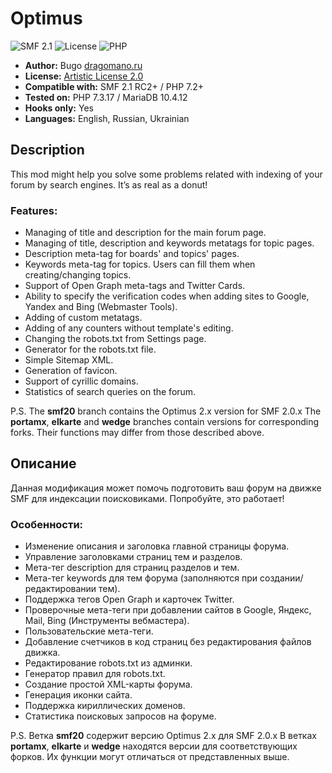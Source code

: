 # Optimus
![SMF 2.1](https://img.shields.io/badge/SMF-2.1-ed6033.svg?style=flat)
![License](https://img.shields.io/github/license/dragomano/optimus)
![PHP](https://img.shields.io/badge/PHP-^7.2-blue.svg?style=flat)

* **Author:** Bugo [dragomano.ru](https://dragomano.ru/mods/optimus)
* **License:** [Artistic License 2.0](https://opensource.org/licenses/artistic-license-2.0)
* **Compatible with:** SMF 2.1 RC2+ / PHP 7.2+
* **Tested on:** PHP 7.3.17 / MariaDB 10.4.12
* **Hooks only:** Yes
* **Languages:** English, Russian, Ukrainian

## Description
This mod might help you solve some problems related with indexing of your forum by search engines. It’s as real as a donut!

### Features:
* Managing of title and description for the main forum page.
* Managing of title, description and keywords metatags for topic pages.
* Description meta-tag for boards' and topics' pages.
* Keywords meta-tag for topics. Users can fill them when creating/changing topics.
* Support of Open Graph meta-tags and Twitter Cards.
* Ability to specify the verification codes when adding sites to Google, Yandex and Bing (Webmaster Tools).
* Adding of custom metatags.
* Adding of any counters without template's editing.
* Changing the robots.txt from Settings page.
* Generator for the robots.txt file.
* Simple Sitemap XML.
* Generation of favicon.
* Support of cyrillic domains.
* Statistics of search queries on the forum.

P.S. The **smf20** branch contains the Optimus 2.x version for SMF 2.0.x
The **portamx**, **elkarte** and **wedge** branches contain versions for corresponding forks. Their functions may differ from those described above.

## Описание
Данная модификация может помочь подготовить ваш форум на движке SMF для индексации поисковиками. Попробуйте, это работает!

### Особенности:
* Изменение описания и заголовка главной страницы форума.
* Управление заголовками страниц тем и разделов.
* Мета-тег description для страниц разделов и тем.
* Мета-тег keywords для тем форума (заполняются при создании/редактировании тем).
* Поддержка тегов Open Graph и карточек Twitter.
* Проверочные мета-теги при добавлении сайтов в Google, Яндекс, Mail, Bing (Инструменты вебмастера).
* Пользовательские мета-теги.
* Добавление счетчиков в код страниц без редактирования файлов движка.
* Редактирование robots.txt из админки.
* Генератор правил для robots.txt.
* Создание простой XML-карты форума.
* Генерация иконки сайта.
* Поддержка кириллических доменов.
* Статистика поисковых запросов на форуме.

P.S. Ветка **smf20** содержит версию Optimus 2.x для SMF 2.0.x
В ветках **portamx**, **elkarte** и **wedge** находятся версии для соответствующих форков. Их функции могут отличаться от представленных выше.